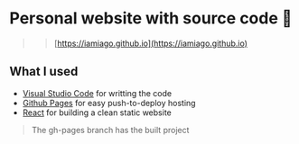 # Personal website with source code 🚀

>>[https://iamiago.github.io](https://iamiago.github.io)

## What I used
- [Visual Studio Code](https://code.visualstudio.com/) for writting the code
- [Github Pages](https://pages.github.com/) for easy push-to-deploy hosting
- [React](https://fr.reactjs.org/) for building a clean static website

>The gh-pages branch has the built project